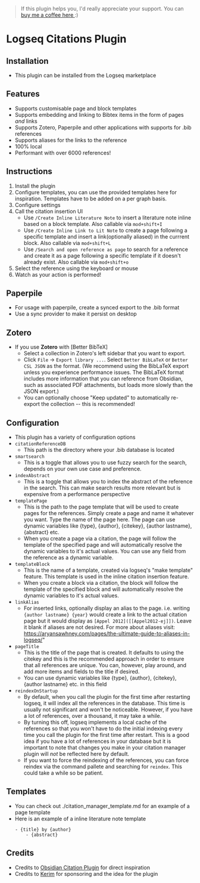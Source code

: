 >If this plugin helps you, I'd really appreciate your support. You can [buy me a coffee here ](https://www.buymeacoffee.com/sawhney17) :)
# Logseq Citations Plugin

## Installation
- This plugin can be installed from the Logseq marketplace
## Features
- Supports customisable page and block templates
- Supports embedding and linking to Bibtex items in the form of pages *and* links
- Supports Zotero, Paperpile and other applications with supports for .bib references
- Supports aliases for the links to the reference
- 100% local
- Performant with over 6000 references!

## Instructions
1. Install the plugin
2. Configure templates, you can use the provided templates here for inspiration. Templates have to be added on a per graph basis. 
3. Configure settings
4. Call the citation insertion UI
	- Use `/Create Inline Literature Note` to insert a literature note inline based on a block template. Also callable via `mod+shift+I`
	- Use `/Create Inline Link to Lit Note` to create a page following a specific template and insert a link(optionally aliased) in the currrent block. Also callable via `mod+shift+L`
	- Use `/Search and open reference as page` to search for a reference and create it as a page following a specific template if it doesn't already exist. Also callable via `mod+shift+o`
5. Select the reference using the keyboard or mouse
6. Watch as your action is performed!


## Paperpile
- For usage with paperpile, create a synced export to the .bib format
- Use a sync provider to make it persist on desktop
## Zotero
- If you use **Zotero** with [Better BibTeX]
  - Select a collection in Zotero's left sidebar that you want to export.
  - Click `File` -> `Export library ...`. Select `Better BibLaTeX` or `Better CSL JSON` as the format. (We recommend using the BibLaTeX export unless you experience performance issues. The BibLaTeX format includes more information that you can reference from Obsidian, such as associated PDF attachments, but loads more slowly than the JSON export.)
  - You can optionally choose "Keep updated" to automatically re-export the collection -- this is recommended!
## Configuration
- This plugin has a variety of configuration options
- `citationReferenceDB`
	- This path is the directory where your .bib database is located
- `smartsearch`
	- This is a toggle that allows you to use fuzzy search for the search, depends on your own use case and preference. 
- `indexAbstract`
	- This is a toggle that allows you to index the abstract of the reference in the search. This can make search results more relevant but is expensive from a performance perspective
- `templatePage`
	- This is the path to the page template that will be used to create pages for the references. Simply create a page and name it whatever you want. Type the name of the page here. The page can use dynamic variables like {type}, {author}, {citekey}, {author lastname}, {abstract} etc. 
	- When you create a page via a citation, the page will follow the template of the specified page and will automatically resolve the dynamic variables to it's actual values. You can use any field from the reference as a dynamic variable. 
- `templateBlock`
	- This is the name of a template, created via logseq's "make template" feature. This template is used in the inline citation insertion feature.
	- When you create a block via a citation, the block will follow the template of the specified block and will automatically resolve the dynamic variables to it's actual values.
- `linkAlias`
	- For inserted links, optionally display an alias to the page. i.e. writing `{author lastname} {year}` would create a link to the actual citation page but it would display as `[Appel 2012]([[Appel2012-ej]])`. Leave it blank if aliases are not desired. For more about aliases visit: https://aryansawhney.com/pages/the-ultimate-guide-to-aliases-in-logseq/"
- `pageTitle`
	- This is the title of the page that is created. It defaults to using the citekey and this is the recommended approach in order to ensure that all references are unique. You can, however, play around, and add more items and fields to the title if desired. 
	- You can use dynamic variables like {type}, {author}, {citekey}, {author lastname} etc. in this field
- `reindexOnStartup`
	- By default, when you call the plugin for the first time after restarting logseq, it will index all the references in the database. This time is usually not significant and won't be noticeable. However, if you have a lot of references, over a thousand, it may take a while. 
	- By turning this off, logseq implements a local cache of the references so that you won't have to do the initial indexing every time you call the plugin for the first time after restart. This is a good idea if you have a lot of references in your database but it is important to note that changes you make in your citation manager plugin will *not* be reflected here by default. 
	- If you want to force the reindexing of the references, you can force reindex via the command pallete and searching for `reindex`. This could take a while so be patient. 

## Templates
 - You can check out ./citation_manager_template.md for an example of a page template
 - Here is an example of a inline literature note template
	```
	- {title} by {author}
		- {abstract}
	```
## Credits
- Credits to [Obsidian Citation Plugin](https://github.com/hans/obsidian-citation-plugin) for direct inspiration
- Credits to [Kerim](https://github.com/kerim) for sponsoring and the idea for the plugin
